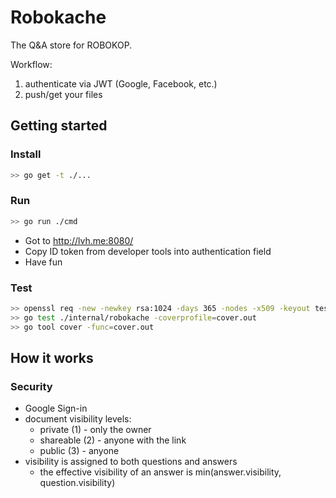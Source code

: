 # Robokache

The Q&A store for ROBOKOP.

Workflow:

1. authenticate via JWT (Google, Facebook, etc.)
2. push/get your files

## Getting started

### Install

```bash
>> go get -t ./...
```

### Run

```bash
>> go run ./cmd
```

* Got to <http://lvh.me:8080/>
* Copy ID token from developer tools into authentication field
* Have fun

### Test

```bash
>> openssl req -new -newkey rsa:1024 -days 365 -nodes -x509 -keyout test/certs/test.key -out test/certs/test.cert
>> go test ./internal/robokache -coverprofile=cover.out
>> go tool cover -func=cover.out
```

## How it works

### Security

* Google Sign-in
* document visibility levels:
  * private (1) - only the owner
  * shareable (2) - anyone with the link
  * public (3) - anyone
* visibility is assigned to both questions and answers
  * the effective visibility of an answer is min(answer.visibility, question.visibility)
